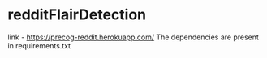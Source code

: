 # redditFlairDetection
link - https://precog-reddit.herokuapp.com/
The dependencies are present in requirements.txt
